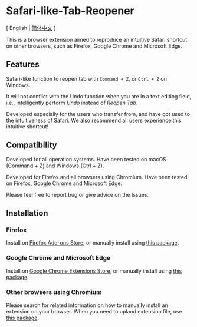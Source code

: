 # Safari-like-Tab-Reopener

\[ English | [简体中文](./README-zh.md) \]

This is a browser extension aimed to reproduce an intuitive Safari shortcut on other browsers, such as Firefox, Google Chrome and Microsoft Edge.

## Features

Safari-like function to reopen tab with `Command + Z`, or `Ctrl + Z` on Windows.

It will not conflict with the Undo function when you are in a text editing field, i.e., intelligently perform *Undo* instead of *Reopen Tab*.

Developed especially for the users who transfer from, and have got used to the intuitiveness of Safari. We also recommend all users experience this intuitive shortcut!

## Compatibility

Developed for all operation systems. Have been tested on macOS (Command + Z) and Windows (Ctrl + Z).

Developed for Firefox and all browsers using Chromium. Have been tested on Firefox, Google Chrome and Microsoft Edge.

Please feel free to report bug or give advice on the Issues.

## Installation

### Firefox

Install on [Firefox Add-ons Store](https://addons.mozilla.org/firefox/addon/safari-like-tab-reopener/), or manually install using [this package](./package%20for%20Firefox).

### Google Chrome and Microsoft Edge

Install on [Google Chrome Extensions Store](https://chromewebstore.google.com/detail/reopen-closed-tab-with-co/lhdlapjgijgdpoobgjlbnnijoepcbodf), or manually install using [this package](./package%20for%20Chromium).

### Other browsers using Chromium

Please search for related information on how to manually install an extension on your browser. When you need to uplaod extension file, use [this package](./package%20for%20Chromium).



